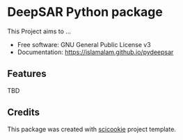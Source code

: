 # DeepSAR Python package

This Project aims to ...

* Free software: GNU General Public License v3
* Documentation: https://islamalam.github.io/pydeepsar

## Features

TBD

## Credits

This package was created with
[scicookie](https://github.com/osl-incubator/scicookie) project template.
